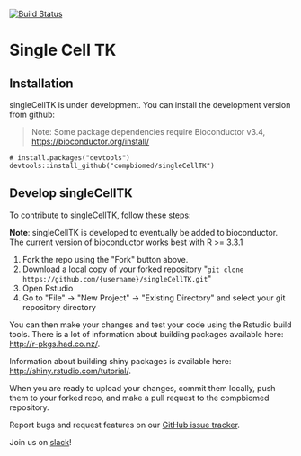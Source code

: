 [![Build Status](https://travis-ci.org/compbiomed/singleCellTK.svg?branch=master)](https://travis-ci.org/compbiomed/singleCellTK)

# Single Cell TK

## Installation

singleCellTK is under development. You can install the development version from github:

> Note: Some package dependencies require Bioconductor v3.4,
> https://bioconductor.org/install/

```
# install.packages("devtools")
devtools::install_github("compbiomed/singleCellTK")
```

## Develop singleCellTK

To contribute to singleCellTK, follow these steps:

__Note__: singleCellTK is developed to eventually be added to bioconductor. The current
version of bioconductor works best with R >= 3.3.1 

1. Fork the repo using the "Fork" button above.
2. Download a local copy of your forked repository "```git clone https://github.com/{username}/singleCellTK.git```"
3. Open Rstudio
4. Go to "File" -> "New Project" -> "Existing Directory" and select your git repository directory

You can then make your changes and test your code using the Rstudio build tools.
There is a lot of information about building packages available here: http://r-pkgs.had.co.nz/.

Information about building shiny packages is available here: http://shiny.rstudio.com/tutorial/.

When you are ready to upload your changes, commit them locally, push them to your
forked repo, and make a pull request to the compbiomed repository.

Report bugs and request features on our [GitHub issue tracker](https://github.com/compbiomed/singleCellTK/issues).

Join us on [slack](https://compbiomed.slack.com/)!
